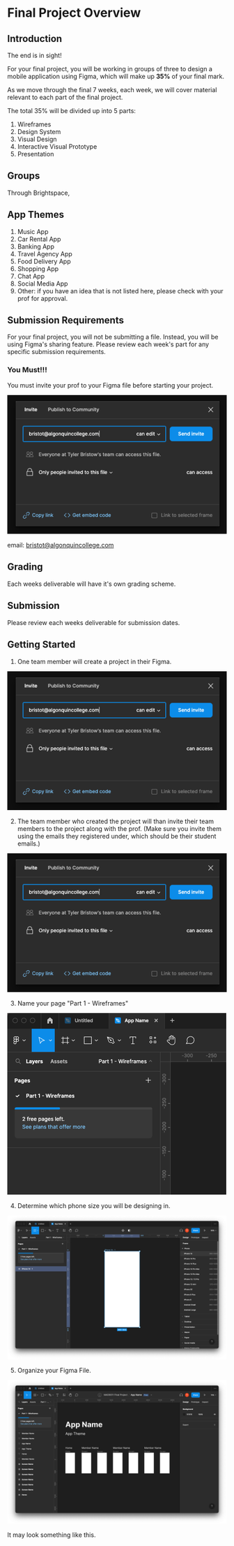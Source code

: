 # Final Project Overview

## Introduction

The end is in sight!

For your final project, you will be working in groups of three to design a mobile application using Figma, which will make up **35%** of your final mark.

As we move through the final 7 weeks, each week, we will cover material relevant to each part of the final project.

The total 35% will be divided up into 5 parts:

1. Wireframes
2. Design System
3. Visual Design
4. Interactive Visual Prototype
5. Presentation

## Groups

Through Brightspace,

## App Themes

1. Music App
2. Car Rental App
3. Banking App
4. Travel Agency App
5. Food Delivery App
6. Shopping App
7. Chat App
8. Social Media App
9. Other: if you have an idea that is not listed here, please check with your prof for approval.

## Submission Requirements

For your final project, you will not be submitting a file. Instead, you will be using Figma's sharing feature. Please review each week's part for any specific submission requirements.

### You Must!!!

You must invite your prof to your Figma file before starting your project.

![Figma Share](./assets/project-share.png)

email: bristot@algonquincollege.com

## Grading

Each weeks deliverable will have it's own grading scheme.

## Submission

Please review each weeks deliverable for submission dates.

## Getting Started

1. One team member will create a project in their Figma.

![Figma Project](./assets/project-share.png)

2. The team member who created the project will than invite their team members to the project along with the prof.
   (Make sure you invite them using the emails they registered under, which should be their student emails.)

![Figma Share Project](./assets/project-share.png)

3. Name your page "Part 1 - Wireframes"

![Figma Name Page](./assets/rename-page.png)

4. Determine which phone size you will be designing in.

![Figma Create Frame](./assets/frame-size.png)

5. Organize your Figma File.

![Figma File Organize](./assets/layout.png)

It may look something like this.
